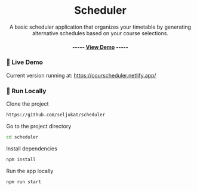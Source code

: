 <div align='center'>

<h1>Scheduler</h1>
<p>A basic scheduler application that organizes your timetable by generating alternative schedules based on your course selections.</p>

<h4> ----- <a href=https://courscheduler.netlify.app/>View Demo</a> <span> ----- </h4>


</div>

### :triangular_flag_on_post: Live Demo

Current version running at: https://courscheduler.netlify.app/

### :running: Run Locally

Clone the project

```bash
https://github.com/seljukat/scheduler
```
Go to the project directory
```bash
cd scheduler
```
Install dependencies
```bash
npm install
```
Run the app locally
```bash
npm run start
```
